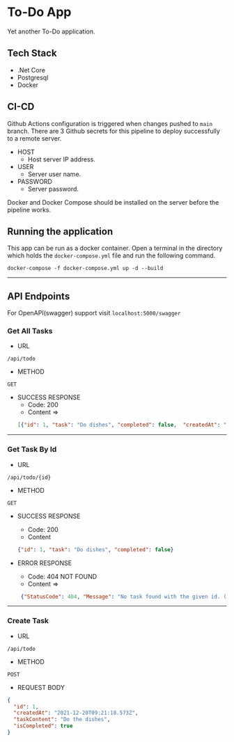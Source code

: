 # To-Do App
Yet another To-Do application. 

## Tech Stack

* .Net Core
* Postgresql
* Docker

## CI-CD

Github Actions configuration is triggered when changes pushed to ```main``` branch. There are 3 Github secrets for this pipeline to deploy successfully to a remote server.

- HOST
    * Host server IP address.
- USER
    * Server user name.
- PASSWORD
    * Server password.

Docker and Docker Compose should be installed on the server before the pipeline works.    

## Running the application
This app can be run as a docker container. Open a terminal in the directory which holds the ```docker-compose.yml``` file and run the following command.

```
docker-compose -f docker-compose.yml up -d --build
```
<hr>

## API Endpoints

For OpenAPI(swagger) support visit  ```localhost:5000/swagger```

### Get All Tasks

- URL
```
/api/todo
```
- METHOD
```
GET
```
- SUCCESS RESPONSE
    * Code: 200
    * Content =>  
    ```json
    [{"id": 1, "task": "Do dishes", "completed": false,  "createdAt": "2021-12-18T..."}] 
    ```


<hr>

### Get Task By Id

- URL
```
/api/todo/{id}
```
- METHOD
```
GET
```
- SUCCESS RESPONSE
    * Code: 200
    * Content 
    ```json
    {"id": 1, "task": "Do dishes", "completed": false} 
    ```


- ERROR RESPONSE
    * Code: 404 NOT FOUND
    * Content =>
    ```json
     {"StatusCode": 404, "Message": "No task found with the given id. (Parameter toDoItem')" 
     ```


<hr>

### Create Task

- URL
```
/api/todo
```
- METHOD
```
POST
```
- REQUEST BODY

```json
{
  "id": 1,
  "createdAt": "2021-12-20T09:21:18.573Z",
  "taskContent": "Do the dishes",
  "isCompleted": true
}
```


